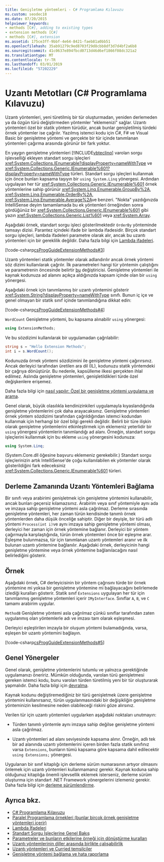 ```yaml
---
title: Genişletme yöntemleri - C# Programlama Kılavuzu
ms.custom: seodec18
ms.date: 07/20/2015
helpviewer_keywords:
- methods [C#], adding to existing types
- extension methods [C#]
- methods [C#], extension
ms.assetid: 175ce3ff-9bbf-4e64-8421-faeb81a0bb51
ms.openlocfilehash: 35ab91279c9ed8703f29d8cbb8df3d7d4bf2a6b8
ms.sourcegitcommit: 41c0637e894fbcd0713d46d6ef1866f08dc321a2
ms.translationtype: MT
ms.contentlocale: tr-TR
ms.lasthandoff: 03/01/2019
ms.locfileid: "57202229"
---
```

# <a name="extension-methods-c-programming-guide"></a>Uzantı Metotları (C# Programlama Kılavuzu)
Uzantı yöntemleri, yeni türetilmiş bir tür oluşturmadan, yeniden derlemeden ya da özgün türü değiştirmeden yöntemler "eklemenizi" sağlar. Uzantı yöntemleri özel bir statik yöntem türüdür, ancak bunlar genişletilmiş türdeki örnek yöntemler ise çağrılır. Yazılmış istemci kodu için C#, F# ve Visual Basic bir genişletme yöntemi ve gerçekte bir tür içinde tanımlanan yöntemleri çağırma arasında görünür bir fark yoktur.  
  
 En yaygın genişletme yöntemleri [!INCLUDE[vbteclinq](~/includes/vbteclinq-md.md)] varolan sorgu işlevselliği ekleyen standart sorgu işleçleri <xref:System.Collections.IEnumerable?displayProperty=nameWithType> ve <xref:System.Collections.Generic.IEnumerable%601?displayProperty=nameWithType> türleri. Standart sorgu işleçleri kullanmak için önce bunları kapsama taşıyın bir `using System.Linq` yönergesi. Ardından uygulayan her tür <xref:System.Collections.Generic.IEnumerable%601> örnek yöntemlerine sahip görünür <xref:System.Linq.Enumerable.GroupBy%2A>, <xref:System.Linq.Enumerable.OrderBy%2A>, <xref:System.Linq.Enumerable.Average%2A>ve benzeri. "Nokta" yazdığınızda IntelliSense deyim tamamlamada bu ek yöntemleri örneğinden sonra gördüğünüz bir <xref:System.Collections.Generic.IEnumerable%601> gibi yazın <xref:System.Collections.Generic.List%601> veya <xref:System.Array>.  
  
 Aşağıdaki örnek, standart sorgu işleci gösterilmektedir `OrderBy` yönteminde tamsayı dizisi. Parantez içindeki ifade bir lambda ifadesidir. Birçok standart sorgu işleçleri, lambda ifadeleri parametre olarak alır, ancak bu uzantı yöntemleri için bir gereklilik değildir. Daha fazla bilgi için [Lambda ifadeleri](../../../csharp/programming-guide/statements-expressions-operators/lambda-expressions.md).  
  
 [!code-csharp[csProgGuideExtensionMethods#3](~/samples/snippets/csharp/VS_Snippets_VBCSharp/csProgGuideExtensionMethods/cs/extensionmethods.cs#3)]  
  
 Uzantı yöntemleri statik yöntemler olarak adlandırılır ancak örnek yöntemi söz dizimi kullanılarak çağrılır. İlk parametreleri hangi tür yöntemin çalıştığını ve parametrenin öncesinde belirtir [bu](../../../csharp/language-reference/keywords/this.md) değiştiricisi. Genişletme yöntemleri ile kaynak kodunuza ad alanını açıkça aldığınızda kapsam içinde olan bir `using` yönergesi.  
  
 Aşağıdaki örnek için tanımlanmış bir uzantı yöntemini gösterir <xref:System.String?displayProperty=nameWithType> sınıfı. Bunun iç içe ve genel olmayan bir statik sınıf içinde tanımlandığına dikkat edin:  
  
 [!code-csharp[csProgGuideExtensionMethods#4](~/samples/snippets/csharp/VS_Snippets_VBCSharp/csProgGuideExtensionMethods/cs/extensionmethods.cs#4)]  
  
 `WordCount` Genişletme yöntemi, bu kapsama alınabilir `using` yönergesi:  
  
```csharp  
using ExtensionMethods;  
```  
  
 Ve bu sözdizimi kullanılarak bir uygulamadan çağrılabilir:  
  
```csharp  
string s = "Hello Extension Methods";  
int i = s.WordCount();  
```  
  
 Kodunuzda örnek yöntemi sözdizimini ile genişletme yöntemi çağırırsınız. Ancak derleyici tarafından üretilen ara dil (IL), kodunuzu statik yöntemdeki bir çağrıya dönüştürür. Bu nedenle, kapsülleme ilkesi gerçekten ihlal edilmez. Aslında genişletme yöntemleri, genişletildikleri türde özel değişkenlere erişemez.  
  
 Daha fazla bilgi için [nasıl yapılır: Özel bir genişletme yöntemi uygulama ve arama](../../../csharp/programming-guide/classes-and-structs/how-to-implement-and-call-a-custom-extension-method.md).  
  
 Genel olarak, büyük olasılıkla kendinizinkileri uygulamayla kıyaslandığında genişletme yöntemlerini çok daha arayacaksınız. Genişletme yöntemleri örnek yöntem sözdizimi tarafından çağrıldığından istemci kodundan kullanmak için herhangi bir özel bilgi gerekli değildir. Belirli bir türe ilişkin olarak genişletme yöntemlerini etkinleştirmek için eklemeniz yeterlidir bir `using` yönergesi yöntemlerin tanımlandığı ad alanı. Örneğin, standart sorgu işleçlerini kullanmak için bu ekleme `using` yönergesini kodunuza:  
  
```csharp  
using System.Linq;  
```  
  
 (System.Core.dll öğesine başvuru eklemeniz gerekebilir.) Standart sorgu işleçlerinizin artık IntelliSense'de çoğu kullanılabilen ek yöntemler olarak gösterildiğini fark edeceksiniz <xref:System.Collections.Generic.IEnumerable%601> türleri.  
  
## <a name="binding-extension-methods-at-compile-time"></a>Derleme Zamanında Uzantı Yöntemleri Bağlama  
 Bir sınıfı veya arabirimi genişletmek için genişletme yöntemini kullanabilir, ancak bunları geçersiz kılamazsınız. Arabirim veya sınıf yöntemiyle aynı ada ve imzaya sahip genişletme yöntemi asla çağrılmaz. Derleme sırasında genişletme yöntemleri, her zaman türün kendisinde tanımlı örnek yöntemlerden daha düşük önceliğe sahiptir. Diğer bir deyişle, bir türü adlı yöntemi `Process(int i)`ve aynı imzaya sahip genişletme yöntemi olması, derleyici her zaman için örnek yöntemine bağlanır. Derleyici bir yöntem çağırmayla karşılaştığında, türün örnek yöntemleri önce bir eşleşme arar. Eşleşme bulunmazsa, tür için tanımlanan uzantı yöntemleri aranır ve ilk bulunan uzantı yöntemine bağlanılır. Aşağıdaki örnek, derleyicinin hangi genişletme yöntemine veya örnek yöntemine bağlanılacağını nasıl belirlediğini gösterir.  
  
## <a name="example"></a>Örnek  
 Aşağıdaki örnek, C# derleyicisinin bir yöntem çağrısını türde bir örnek yöntemine mi yoksa bir genişletme yöntemine mi bağlayacağını belirlemede izlediği kuralları gösterir. Statik sınıf `Extensions` uygulayan her tür için tanımlanmış genişletme yöntemleri içerir `IMyInterface`. Sınıflar `A`, `B`, ve `C` tamamı arabirim uygular.  
  
 `MethodB` Genişletme yöntemi asla çağrılmaz çünkü sınıflar tarafından zaten uygulanmış olan yöntemlerle adı ve imzası tam olarak eşleşmesi.  
  
 Derleyici eşleştirilen imzayla bir oluşum yöntemi bulamadığında, varsa, eşleşen bir uzantı yöntemini bağlayın.  
  
 [!code-csharp[csProgGuideExtensionMethods#5](~/samples/snippets/csharp/VS_Snippets_VBCSharp/csProgGuideExtensionMethods/cs/extensionmethods.cs#5)]  
  
## <a name="general-guidelines"></a>Genel Yönergeler  
 Genel olarak, genişletme yöntemlerini tutumlu ve yalnızca gerektiğinde uygulamanızı öneririz. Mümkün olduğunda, varolan türü genişletmesi gereken istemci kodu, bunu varolan türden türetilmiş yeni bir tür oluşturarak yapmalıdır. Daha fazla bilgi için [devralma](../../../csharp/programming-guide/classes-and-structs/inheritance.md).  
  
 Kaynak kodunu değiştiremediğiniz bir türü genişletmek üzere genişletme yöntemini kullanırsanız, türün uygulanmasındaki bir değişikliğin genişletme yönteminizin kesilmesine neden olabileceği riskini göze alırsınız.  
  
 Verilen tür için uzantı yöntemleri uygularken aşağıdaki noktaları unutmayın:  
  
-   Türden tanımlı yöntemle aynı imzaya sahip değilse genişletme yöntemi asla çağrılmaz.  
  
-   Uzantı yöntemleri ad alanı seviyesinde kapsama alınır. Örneğin, adlı tek bir ad alanında uzantı yöntemlerini içeren birden fazla statik sınıfınız varsa `Extensions`, bunların tümü kapsama göre kapsama dahil edilecektir `using Extensions;` yönergesi.  
  
 Uygulanan bir sınıf kitaplığı için derleme sürüm numarasının artıyor olmasını önlemek için uzantı yöntemleri kullanmamanız gerekir. Kaynak koduna sahip olduğunuz kitaplığa önemli işlevsellik eklemek isterseniz, derleme sürüm oluşturma için standart .NET Framework yönergelerini izlemeniz gerekir. Daha fazla bilgi için [derleme sürümlendirme](../../../../docs/framework/app-domains/assembly-versioning.md).  
  
## <a name="see-also"></a>Ayrıca bkz.

- [C# Programlama Kılavuzu](../../../csharp/programming-guide/index.md)
- [Paralel Programlama örnekleri (bunlar birçok örnek genişletme yöntemleri içerir)](https://code.msdn.microsoft.com/Samples-for-Parallel-b4b76364)
- [Lambda İfadeleri](../../../csharp/programming-guide/statements-expressions-operators/lambda-expressions.md)
- [Standart Sorgu İşleçlerine Genel Bakış](../../../csharp/programming-guide/concepts/linq/standard-query-operators-overview.md)
- [Parametreler ve bunların etkilerine örneği için dönüştürme kuralları](https://blogs.msdn.microsoft.com/sreekarc/2007/10/11/conversion-rules-for-instance-parameters-and-their-impact)
- [Uzantı yöntemlerinin diller arasında birlikte çalışabilirlik](https://blogs.msdn.microsoft.com/sreekarc/2007/10/11/extension-methods-interoperability-between-languages)
- [Uzantı yöntemleri ve Curried temsilciler](https://blogs.msdn.microsoft.com/sreekarc/2007/05/01/extension-methods-and-curried-delegates)
- [Genişletme yöntemi bağlama ve hata raporlama](https://blogs.msdn.microsoft.com/sreekarc/2007/04/26/extension-method-binding-and-error-reporting)
